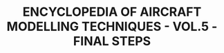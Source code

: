 ---
layout: product
title: "ENCYCLOPEDIA OF AIRCRAFT MODELLING TECHNIQUES - VOL.5 - FINAL STEPS"
price: "4000" 
desc: "Enciklopedija tom 5"
img_path: "/assets/img/A.MIG-6054.webp"
brand: "AMMO"
available: false
special_offer: false
new: false
soon: false
cat: "090000"
subcat: "090100"
subsubcat: "090101"
sifra: "A.MIG-6054"
popular: false
spec: false
---